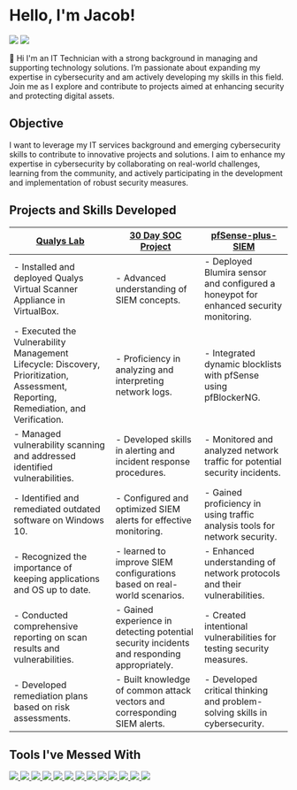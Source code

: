 # Hello, I'm Jacob!
<a href="https://www.linkedin.com/in/jacob-brown-950jrb/"><img src="https://img.shields.io/badge/-LinkedIn-0072b1?&style=for-the-badge&logo=linkedin&logoColor=white" /></a>
<a href="https://www.comptia.org/certifications/network">
    <img src="https://img.shields.io/badge/-Network%2B-FF0000?&style=for-the-badge&logo=CompTIA&logoColor=white" />
</a>


👋 Hi I'm an IT Technician with a strong background in managing and supporting technology solutions. I’m passionate about expanding my expertise in cybersecurity and am actively developing my skills in this field. Join me as I explore and contribute to projects aimed at enhancing security and protecting digital assets.

## Objective

I want to leverage my IT services background and emerging cybersecurity skills to contribute to innovative projects and solutions. I aim to enhance my expertise in cybersecurity by collaborating on real-world challenges, learning from the community, and actively participating in the development and implementation of robust security measures.

## Projects and Skills Developed

| [Qualys Lab](https://github.com/Jacob-Brown-950/Qualys-Lab)                                              | [30 Day SOC Project](https://github.com/Jacob-Brown-950/30-Day-SOC-Project)                                              | [pfSense-plus-SIEM](https://github.com/Jacob-Brown-950/pfSense-plus-SIEM)                                      |
|--------------------------------------------------------|-----------------------------------------------------------|-------------------------------------------------------|
| - Installed and deployed Qualys Virtual Scanner Appliance in VirtualBox.  | - Advanced understanding of SIEM concepts.                | - Deployed Blumira sensor and configured a honeypot for enhanced security monitoring. |
| - Executed the Vulnerability Management Lifecycle: Discovery, Prioritization, Assessment, Reporting, Remediation, and Verification. | - Proficiency in analyzing and interpreting network logs. | - Integrated dynamic blocklists with pfSense using pfBlockerNG. |
| - Managed vulnerability scanning and addressed identified vulnerabilities. | - Developed skills in alerting and incident response procedures. | - Monitored and analyzed network traffic for potential security incidents. |
| - Identified and remediated outdated software on Windows 10. | - Configured and optimized SIEM alerts for effective monitoring. | - Gained proficiency in using traffic analysis tools for network security. |
| - Recognized the importance of keeping applications and OS up to date. | - learned to improve SIEM configurations based on real-world scenarios. | - Enhanced understanding of network protocols and their vulnerabilities. |
| - Conducted comprehensive reporting on scan results and vulnerabilities. | - Gained experience in detecting potential security incidents and responding appropriately. | - Created intentional vulnerabilities for testing security measures. |
| - Developed remediation plans based on risk assessments. | - Built knowledge of common attack vectors and corresponding SIEM alerts. | - Developed critical thinking and problem-solving skills in cybersecurity. |



## Tools I've Messed With
<div>
    <a href="https://wazuh.com/">
        <img src="https://img.shields.io/badge/-Wazuh-005C9E?style=for-the-badge&logo=webtrees&logoColor=white" />
    </a>
    <a href="https://blumira.com/">
        <img src="https://img.shields.io/badge/-Blumira-003B6F?&style=for-the-badge" />
    </a>
    <a href="https://www.ninjaone.com/">
        <img src="https://img.shields.io/badge/-NinjaOne-3C91E6?&style=for-the-badge&logo=NinjaOne&logoColor=white" />
    </a>
    <a href="https://www.sentinelone.com/">
        <img src="https://img.shields.io/badge/-SentinelOne-4B275F?&style=for-the-badge&logo=SentinelOne&logoColor=white" />
    </a>
    <a href="https://www.ui.com/">
        <img src="https://img.shields.io/badge/-Ubiquiti-0077B6?&style=for-the-badge&logo=Ubiquiti&logoColor=white" />
    </a>
    <a href="https://www.pfsense.org/">
        <img src="https://img.shields.io/badge/-pfSense-005F5F?style=for-the-badge&logo=pfSense&logoColor=white" />
    </a>
    <a href="https://www.sonicwall.com/">
        <img src="https://img.shields.io/badge/-SonicWall-CC0000?style=for-the-badge&logo=SonicWall&logoColor=white" />
    </a>
    <a href="https://www.wireshark.org/">
        <img src="https://img.shields.io/badge/-Wireshark-1679A7?&style=for-the-badge&logo=Wireshark&logoColor=white" />
    </a>
    <a href="https://www.kali.org/tools/hydra/">
        <img src="https://img.shields.io/badge/-Hydra-0A5E7B?style=for-the-badge&logo=kali-linux&logoColor=white" />
    </a>
    <a href="https://nmap.org/">
        <img src="https://img.shields.io/badge/-Nmap-000000?style=for-the-badge&logoColor=white" />
    </a>
    <a href="https://www.vultr.com/">
        <img src="https://img.shields.io/badge/-Vultr-0093D1?style=for-the-badge&logo=Vultr&logoColor=white" />
    </a>
    <a href="https://www.elastic.co/elk-stack">
        <img src="https://img.shields.io/badge/-ELK%20Stack-005571?style=for-the-badge&logo=Elastic&logoColor=white" />
    </a>
    <a href="https://github.com/its-a-feature/Mythic">
        <img src="https://img.shields.io/badge/-Mythic-2E3A87?style=for-the-badge&logo=github&logoColor=white" />
    </a>

</div>

